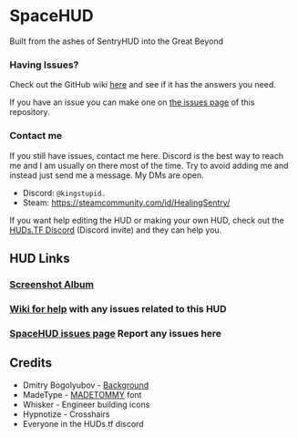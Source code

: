 # SpaceHUD
Built from the ashes of SentryHUD into the Great Beyond

### Having Issues?
Check out the GitHub wiki [here](https://github.com/BingBongBonky/SpaceHUD/wiki) and see if it has the answers you need.

If you have an issue you can make one on [the issues page](https://github.com/BingBongBonky/SpaceHUD/issues/new) of this repository.

### Contact me
If you still have issues, contact me here. Discord is the best way to reach me and I am usually on there most of the time. Try to avoid adding me and instead just send me a message. My DMs are open.

- Discord: `@kingstupid.`
- Steam: https://steamcommunity.com/id/HealingSentry/

If you want help editing the HUD or making your own HUD, check out the [HUDs.TF Discord](https://discord.gg/HqexTr7Tas) (Discord invite) and they can help you.

## HUD Links
### [Screenshot Album](https://imgur.com/a/qwvENZk)
### [Wiki for help](https://github.com/BingBongBonky/SpaceHUD/wiki) with any issues related to this HUD
### [SpaceHUD issues page](https://github.com/BingBongBonky/SpaceHUD/issues) Report any issues here

## Credits
- Dmitry Bogolyubov - [Background](https://bogoljubov.artstation.com/projects/RXaYX)
- MadeType - [MADETOMMY](https://www.behance.net/madetype) font
- Whisker - Engineer building icons
- Hypnotize - Crosshairs
- Everyone in the HUDs.tf discord

